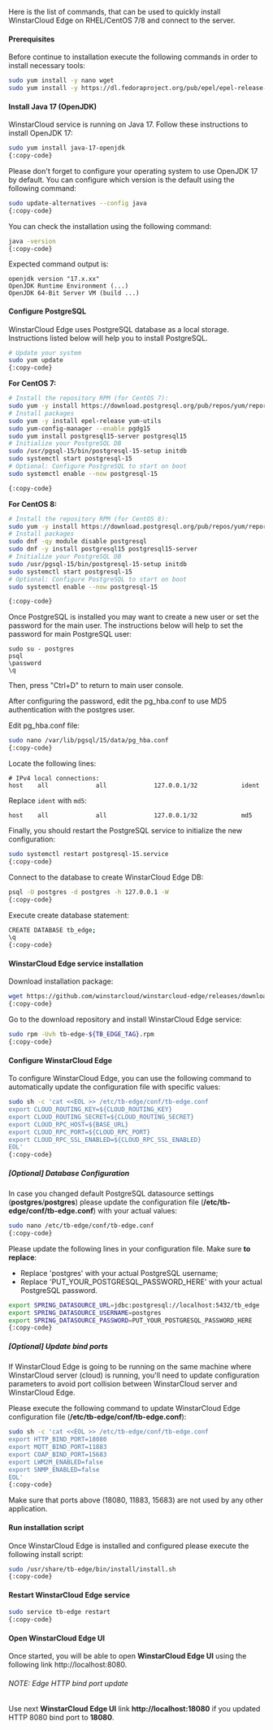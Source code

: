 Here is the list of commands, that can be used to quickly install WinstarCloud Edge on RHEL/CentOS 7/8 and connect to the server.

#### Prerequisites
Before continue to installation execute the following commands in order to install necessary tools:

```bash
sudo yum install -y nano wget
sudo yum install -y https://dl.fedoraproject.org/pub/epel/epel-release-latest-7.noarch.rpm
```

#### Install Java 17 (OpenJDK)
WinstarCloud service is running on Java 17. Follow these instructions to install OpenJDK 17:

```bash
sudo yum install java-17-openjdk
{:copy-code}
```

Please don't forget to configure your operating system to use OpenJDK 17 by default.
You can configure which version is the default using the following command:

```bash
sudo update-alternatives --config java
{:copy-code}
```

You can check the installation using the following command:

```bash
java -version
{:copy-code}
```

Expected command output is:

```text
openjdk version "17.x.xx"
OpenJDK Runtime Environment (...)
OpenJDK 64-Bit Server VM (build ...)
```

#### Configure PostgreSQL
WinstarCloud Edge uses PostgreSQL database as a local storage.
Instructions listed below will help you to install PostgreSQL.

```bash
# Update your system
sudo yum update
{:copy-code}
```

**For CentOS 7:**

```bash
# Install the repository RPM (for CentOS 7):
sudo yum -y install https://download.postgresql.org/pub/repos/yum/reporpms/EL-7-x86_64/pgdg-redhat-repo-latest.noarch.rpm
# Install packages
sudo yum -y install epel-release yum-utils
sudo yum-config-manager --enable pgdg15
sudo yum install postgresql15-server postgresql15
# Initialize your PostgreSQL DB
sudo /usr/pgsql-15/bin/postgresql-15-setup initdb
sudo systemctl start postgresql-15
# Optional: Configure PostgreSQL to start on boot
sudo systemctl enable --now postgresql-15

{:copy-code}
```

**For CentOS 8:**

```bash
# Install the repository RPM (for CentOS 8):
sudo yum -y install https://download.postgresql.org/pub/repos/yum/reporpms/EL-8-x86_64/pgdg-redhat-repo-latest.noarch.rpm
# Install packages
sudo dnf -qy module disable postgresql
sudo dnf -y install postgresql15 postgresql15-server
# Initialize your PostgreSQL DB
sudo /usr/pgsql-15/bin/postgresql-15-setup initdb
sudo systemctl start postgresql-15
# Optional: Configure PostgreSQL to start on boot
sudo systemctl enable --now postgresql-15

{:copy-code}
```

Once PostgreSQL is installed you may want to create a new user or set the password for the main user.
The instructions below will help to set the password for main PostgreSQL user:

```text
sudo su - postgres
psql
\password
\q
```

Then, press "Ctrl+D" to return to main user console.

After configuring the password, edit the pg_hba.conf to use MD5 authentication with the postgres user.

Edit pg_hba.conf file:

```bash
sudo nano /var/lib/pgsql/15/data/pg_hba.conf
{:copy-code}
```

Locate the following lines:

```text
# IPv4 local connections:
host    all             all             127.0.0.1/32            ident
```

Replace `ident` with `md5`:

```text
host    all             all             127.0.0.1/32            md5
```

Finally, you should restart the PostgreSQL service to initialize the new configuration:

```bash
sudo systemctl restart postgresql-15.service
{:copy-code}
```

Connect to the database to create WinstarCloud Edge DB:

```bash
psql -U postgres -d postgres -h 127.0.0.1 -W
{:copy-code}
```

Execute create database statement:

```bash
CREATE DATABASE tb_edge;
\q
{:copy-code}
```

#### WinstarCloud Edge service installation
Download installation package:

```bash
wget https://github.com/winstarcloud/winstarcloud-edge/releases/download/v${TB_EDGE_TAG}/tb-edge-${TB_EDGE_TAG}.rpm
{:copy-code}
```

Go to the download repository and install WinstarCloud Edge service:

```bash
sudo rpm -Uvh tb-edge-${TB_EDGE_TAG}.rpm
{:copy-code}
```

#### Configure WinstarCloud Edge
To configure WinstarCloud Edge, you  can use the following command to automatically update the configuration file with specific values:

```bash
sudo sh -c 'cat <<EOL >> /etc/tb-edge/conf/tb-edge.conf
export CLOUD_ROUTING_KEY=${CLOUD_ROUTING_KEY}
export CLOUD_ROUTING_SECRET=${CLOUD_ROUTING_SECRET}
export CLOUD_RPC_HOST=${BASE_URL}
export CLOUD_RPC_PORT=${CLOUD_RPC_PORT}
export CLOUD_RPC_SSL_ENABLED=${CLOUD_RPC_SSL_ENABLED}
EOL'
{:copy-code}
```

##### [Optional] Database Configuration
In case you changed default PostgreSQL datasource settings (**postgres**/**postgres**) please update the configuration file (**/etc/tb-edge/conf/tb-edge.conf**) with your actual values:

```bash
sudo nano /etc/tb-edge/conf/tb-edge.conf
{:copy-code}
```

Please update the following lines in your configuration file. Make sure **to replace**:
- Replace 'postgres' with your actual PostgreSQL username;
- Replace 'PUT_YOUR_POSTGRESQL_PASSWORD_HERE' with your actual PostgreSQL password.

```bash
export SPRING_DATASOURCE_URL=jdbc:postgresql://localhost:5432/tb_edge
export SPRING_DATASOURCE_USERNAME=postgres
export SPRING_DATASOURCE_PASSWORD=PUT_YOUR_POSTGRESQL_PASSWORD_HERE
{:copy-code}
```

##### [Optional] Update bind ports
If WinstarCloud Edge is going to be running on the same machine where WinstarCloud server (cloud) is running, you'll need to update configuration parameters to avoid port collision between WinstarCloud server and WinstarCloud Edge.

Please execute the following command to update WinstarCloud Edge configuration file (**/etc/tb-edge/conf/tb-edge.conf**):

```bash
sudo sh -c 'cat <<EOL >> /etc/tb-edge/conf/tb-edge.conf
export HTTP_BIND_PORT=18080
export MQTT_BIND_PORT=11883
export COAP_BIND_PORT=15683
export LWM2M_ENABLED=false
export SNMP_ENABLED=false
EOL'
{:copy-code}
```

Make sure that ports above (18080, 11883, 15683) are not used by any other application.

#### Run installation script
Once WinstarCloud Edge is installed and configured please execute the following install script:

```bash
sudo /usr/share/tb-edge/bin/install/install.sh
{:copy-code}
```

#### Restart WinstarCloud Edge service

```bash
sudo service tb-edge restart
{:copy-code}
```

#### Open WinstarCloud Edge UI

Once started, you will be able to open **WinstarCloud Edge UI** using the following link http://localhost:8080.

###### NOTE: Edge HTTP bind port update

Use next **WinstarCloud Edge UI** link **http://localhost:18080** if you updated HTTP 8080 bind port to **18080**.

